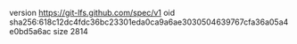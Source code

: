 version https://git-lfs.github.com/spec/v1
oid sha256:618c12dc4fdc36bc23301eda0ca9a6ae3030504639767cfa36a05a4e0bd5a6ac
size 2814
